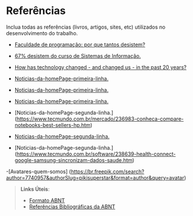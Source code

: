 # Referências

Inclua todas as referências (livros, artigos, sites, etc) utilizados no desenvolvimento do trabalho.

- [Faculdade de programação: por que tantos desistem?](https://www.softblue.com.br/blog/desistem-da-faculdade-de-programacao/)
- [67% desistem do curso de Sistemas de Informação.](https://www.cbsi.net.br/2014/03/67-desistem-do-curso-de-sistemas-de.html)
- [How has technology changed - and changed us - in the past 20 years?](https://www.weforum.org/agenda/2020/11/heres-how-technology-has-changed-and-changed-us-over-the-past-20-years/)

- [Noticias-da-homePage-primeira-linha.](https://inforchannel.com.br/2022/05/12/huawei-mostra-as-tendencias-tecnologicas-que-vao-chegar-ate-2030/)

- [Noticias-da-homePage-primeira-linha.](https://portaldosorgaospublicos.com.br/salarios-de-ti-devem-crescer-neste-ano-veja-os-principais-cargos/#:~:text=Gerente%20de%20Seguran%C3%A7a%20da%20Informa%C3%A7%C3%A3o,%3A%20R%24%209.036%2C90.)

- [Noticias-da-homePage-primeira-linha.](https://www.tecmundo.com.br/internet/238558-sam-assistente-virtual-chega-brasil-especialista-samsung.htm)

- [Noticias-da-homePage-segunda-linha.] (https://www.tecmundo.com.br/mercado/236983-conheca-compare-notebooks-best-sellers-hp.htm)

- [Noticias-da-homePage-segunda-linha.](https://www.tecmundo.com.br/software/238545-google-play-store-ganha-novidades-desenvolvedores-confira.htm)

- [Noticias-da-homePage-segunda-linha.] (https://www.tecmundo.com.br/software/238639-health-connect-google-samsung-sincronizam-dados-saude.htm)

-[Avatares-quem-somos] (https://br.freepik.com/search?author=7740957&authorSlug=pikisuperstar&format=author&query=avatar)


> **Links Úteis**:
> - [Formato ABNT](https://www.normastecnicas.com/abnt/trabalhos-academicos/referencias/)
> - [Referências Bibliográficas da ABNT](https://comunidade.rockcontent.com/referencia-bibliografica-abnt/)
